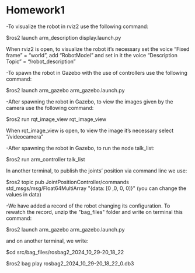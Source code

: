 # Homework1

-To visualize the robot in rviz2 use the following command:

$ros2 launch arm_description display.launch.py

When rviz2 is open, to visualize the robot it’s necessary set the voice “Fixed frame” = “world”, add “RobotModel” and set in it the voice “Description Topic” = “/robot_description”

-To spawn the robot in Gazebo with the use of controllers use the following command:

$ros2 launch arm_gazebo arm_gazebo.launch.py

-After spawning the robot in Gazebo, to view the images given by the camera use the following command:

$ros2 run rqt_image_view rqt_image_view

When rqt_image_view is open, to view the image it’s necessary select “/videocamera”

-After spawning the robot in Gazebo, to run the node talk_list:

$ros2 run arm_controller talk_list

In another terminal, to publish the joints’ position via command line we use:

$ros2 topic pub JointPositionController/commands std_msgs/msg/Float64MultiArray "{data: [0 ,0, 0, 0]}"
(you can change the values in data)

-We have added a record of the robot changing its configuration. To rewatch the record, unzip the "bag_files" folder and write on terminal this command:

$ros2 launch arm_gazebo arm_gazebo.launch.py

and on another terminal, we write:

$cd src/bag_files/rosbag2_2024_10_29-20_18_22

$ros2 bag play rosbag2_2024_10_29-20_18_22_0.db3
